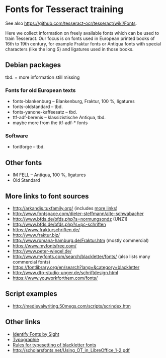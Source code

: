 # Fonts for Tesseract training

See also https://github.com/tesseract-ocr/tesseract/wiki/Fonts.

Here we collect information on freely available fonts which can be used to train Tesseract.
Our focus is on fonts used in European printed books of 16th to 19th century, for example Fraktur fonts or Antiqua fonts with special characters (like the long S) and ligatures used in those books.

## Debian packages

tbd. = more information still missing

### Fonts for old European texts

* fonts-blankenburg – Blankenburg, Fraktur, 100 %, ligatures
* fonts-oldstandard – tbd.
* fonts-yanone-kaffeesatz – tbd.
* ttf-adf-berenis – klassizistische Antiqua, tbd.
* maybe more from the ttf-adf-* fonts

### Software

* fontforge – tbd.

## Other fonts

* IM FELL – Antiqua, 100 %, ligatures
* Old Standard

## More links to font sources

* http://arkandis.tuxfamily.org/ (includes [more links](http://arkandis.tuxfamily.org/links.htm))
* http://www.fontspace.com/dieter-steffmann/alte-schwabacher
* http://www.bfds.de/bfds.php?s=normungsondz (UNZ1)
* http://www.bfds.de/bfds.php?s=pc-schriften
* https://www.frakturschriften.de/
* http://www.fraktur.biz/
* http://www.romana-hamburg.de/Fraktur.htm (mostly commercial)
* https://www.myfontsfree.com/
* http://www.peter-wiegel.de/
* http://www.myfonts.com/search/blackletter/fonts/ (also lists many commercial fonts)
* https://fontlibrary.org/en/search?lang=&category=blackletter
* http://www.dtp-studio-unger.de/schriftdesign.html
* https://www.youworkforthem.com/fonts/

## Script examples

* http://medievalwriting.50megs.com/scripts/scrindex.htm

## Other links

* [Identify Fonts by Sight](https://www.fonts.com/de/id/by-sight)
* [Typographie](https://www.linotype.com/de/154/typografie.html)
* [Rules for typesetting of blackletter fonts](http://download.linotype.com/free/howtouse/blackletter_e.pdf)
* http://scholarsfonts.net/Using_OT_in_LibreOffice_1-2.pdf
